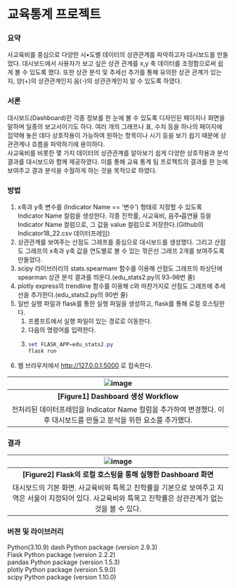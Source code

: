 # 교육통계 프로젝트
### 요약
사교육비를 중심으로 다양한 시•도별 데이터의 상관관계를 파악하고자 대시보드를 만들었다. 대시보드에서 사용자가 보고 싶은 상관 관계를 x,y 축 데이터를 조정함으로써 쉽게 볼 수 있도록 했다. 또한 상관 분석 및 추세선 추가를 통해 유의한 상관 관계가 있는지, 양(+)의 상관관계인지 음(-)의 상관관계인지 알 수 있도록 하였다.

### 서론
대시보드(Dashboard)란 각종 정보를 한 눈에 볼 수 있도록 디자인된 페이지나 화면을 말하며 일종의 보고서이기도 하다. 여러 개의 그래프나 표, 수치 등을 하나의 페이지에 집약해 놓은 데다 상호작용이 가능하여 원하는 항목이나 시기 등을 보기 쉽기 때문에 상관관계나 흐름을 파악하기에 용이하다.  
사교육비를 비롯한 몇 가지 데이터의 상관관계를 알아보기 쉽게 다양한 상호작용과 분석 결과를 대시보드와 함께 제공하였다. 이를 통해 교육 통계 팀 프로젝트의 결과를 한 눈에 보여주고 결과 분석을 수월하게 하는 것을 목적으로 하였다.

### 방법
1. x축과 y축 변수를 (Indicator Name == ‘변수’) 형태로 지정할 수 있도록 Indicator Name 컬럼을 생성한다. 각종 진학률, 사교육비, 음주⬝흡연율 등을 Indicator Name 컬럼으로, 그 값을 value 컬럼으로 저장한다.(Github의 Indicator18_22.csv 데이터프레임)
2. 상관관계를 보여주는 산점도 그래프를 중심으로 대시보드를 생성했다. 그리고 산점도 그래프의 x축과 y축 값을 연도별로 볼 수 있는 꺾은선 그래프 2개를 보여주도록 만들었다.
3. scipy 라이브러리의 stats.spearmanr 함수를 이용해 산점도 그래프의 좌상단에 spearman 상관 분석 결과를 띄운다.(edu_stats2.py의 93-96번 줄)
4. plotly express의 trendline 함수를 이용해 c와 마찬가지로 산점도 그래프에 추세선을 추가한다.(edu_stats2.py의 90번 줄)
5. 일반 실행 파일과 flask를 통한 실행 파일을 생성하고, flask를 통해 로컬 호스팅한다.
    1. 프롬프트에서 실행 파일이 있는 경로로 이동한다.
    2. 다음의 명령어를 입력한다.
    3. ```powershell
       set FLASK_APP=edu_stats2.py
       flask run
       ```
6. 웹 브라우저에서 http://127.0.0.1:5000 로 접속한다.

| ![image](https://github.com/jjun2648/edustats/assets/50532905/3f14a733-0b26-4921-9d09-835830ed5bb3) |
|:--:|
| <b> [Figure1] Dashboard 생성 Workflow </b> |
| 전처리된 데이터프레임을 Indicator Name 컬럼을 추가하여 변경했다. 이후 대시보드를 만들고 분석을 위한 요소를 추가했다. |

### 결과
| ![image](https://github.com/jjun2648/edustats/assets/50532905/b83ece28-b88c-4fff-91b8-1e1168627599) |
|:--:|
| <b> [Figure2] Flask의 로컬 호스팅을 통해 실행한 Dashboard 화면 </b> |
| 대시보드의 기본 화면. 사교육비와 특목고 진학률을 기본으로 보여주고 지역은 서울이 지정되어 있다. 사교육비와 특목고 진학률은 상관관계가 없는 것을 볼 수 있다. |

### 버젼 및 라이브러리
Python(3.10.9)
dash Python package (version 2.9.3)  
Flask Python package (version 2.2.2)  
pandas Python package (version 1.5.3)  
plotly Python package (version 5.9.0)  
scipy Python package (version 1.10.0)  

